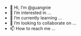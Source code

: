 - 👋 Hi, I’m @guangnie
- 👀 I’m interested in ...
- 🌱 I’m currently learning ...
- 💞️ I’m looking to collaborate on ...
- 📫 How to reach me ...

<!---
guangnie/guangnie is a ✨ special ✨ repository because its `README.md` (this file) appears on your GitHub profile.
You can click the Preview link to take a look at your changes.
--->
